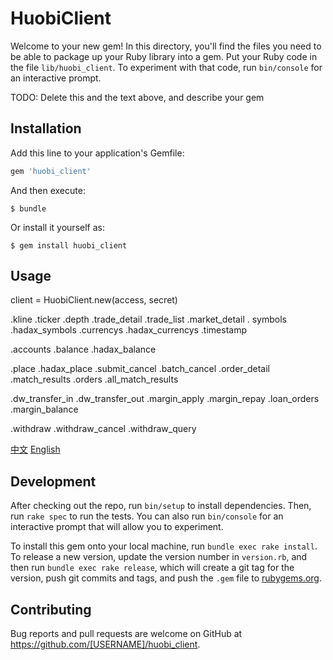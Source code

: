 # HuobiClient

Welcome to your new gem! In this directory, you'll find the files you need to be able to package up your Ruby library into a gem. Put your Ruby code in the file `lib/huobi_client`. To experiment with that code, run `bin/console` for an interactive prompt.

TODO: Delete this and the text above, and describe your gem

## Installation

Add this line to your application's Gemfile:

```ruby
gem 'huobi_client'
```

And then execute:

    $ bundle

Or install it yourself as:

    $ gem install huobi_client

## Usage

client = HuobiClient.new(access, secret)

.kline
.ticker
.depth
.trade_detail
.trade_list
.market_detail
.
symbols
.hadax_symbols
.currencys
.hadax_currencys
.timestamp

.accounts
.balance
.hadax_balance

.place
.hadax_place
.submit_cancel
.batch_cancel
.order_detail
.match_results
.orders
.all_match_results

.dw_transfer_in
.dw_transfer_out
.margin_apply
.margin_repay
.loan_orders
.margin_balance

.withdraw
.withdraw_cancel
.withdraw_query

[中文](https://github.com/huobiapi/API_Docs/wiki/REST_authentication)
[English](https://github.com/huobiapi/API_Docs_en/wiki/REST_Reference)


## Development

After checking out the repo, run `bin/setup` to install dependencies. Then, run `rake spec` to run the tests. You can also run `bin/console` for an interactive prompt that will allow you to experiment.

To install this gem onto your local machine, run `bundle exec rake install`. To release a new version, update the version number in `version.rb`, and then run `bundle exec rake release`, which will create a git tag for the version, push git commits and tags, and push the `.gem` file to [rubygems.org](https://rubygems.org).

## Contributing

Bug reports and pull requests are welcome on GitHub at https://github.com/[USERNAME]/huobi_client.

